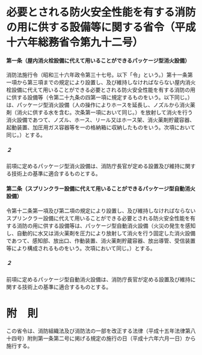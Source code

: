 # 必要とされる防火安全性能を有する消防の用に供する設備等に関する省令（平成十六年総務省令第九十二号）
#### 第一条（屋内消火栓設備に代えて用いることができるパッケージ型消火設備）
消防法施行令（昭和三十六年政令第三十七号。以下「令」という。）第十一条第一項から第三項までの規定により設置し、及び維持しなければならない屋内消火栓設備に代えて用いることができる必要とされる防火安全性能を有する消防の用に供する設備等（令第二十九条の四第一項に規定するものをいう。以下同じ。）は、パッケージ型消火設備（人の操作によりホースを延長し、ノズルから消火薬剤（消火に供する水を含む。次条第一項において同じ。）を放射して消火を行う消火設備であつて、ノズル、ホース、リール又はホース架、消火薬剤貯蔵容器、起動装置、加圧用ガス容器等を一の格納箱に収納したものをいう。次項において同じ。）とする。
##### ２
前項に定めるパッケージ型消火設備は、消防庁長官が定める設置及び維持に関する技術上の基準に適合するものとする。
#### 第二条（スプリンクラー設備に代えて用いることができるパッケージ型自動消火設備）
令第十二条第一項及び第二項の規定により設置し、及び維持しなければならないスプリンクラー設備に代えて用いることができる必要とされる防火安全性能を有する消防の用に供する設備等は、パッケージ型自動消火設備（火災の発生を感知し、自動的に水又は消火薬剤を圧力により放射して消火を行う固定した消火設備であつて、感知部、放出口、作動装置、消火薬剤貯蔵容器、放出導管、受信装置等により構成されるものをいう。次項において同じ。）とする。
##### ２
前項に定めるパッケージ型自動消火設備は、消防庁長官が定める設置及び維持に関する技術上の基準に適合するものとする。
# 附　則
この省令は、消防組織法及び消防法の一部を改正する法律（平成十五年法律第八十四号）附則第一条第二号に掲げる規定の施行の日（平成十六年六月一日）から施行する。
